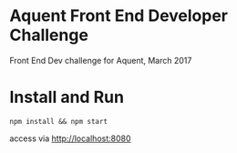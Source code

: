 # Aquent Front End Developer Challenge
Front End Dev challenge for Aquent, March 2017

# Install and Run
```npm install && npm start```

access via <http://localhost:8080>
